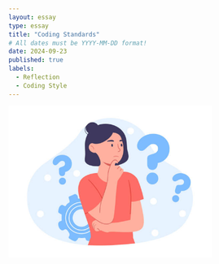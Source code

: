 ```yaml
---
layout: essay
type: essay
title: "Coding Standards"
# All dates must be YYYY-MM-DD format!
date: 2024-09-23
published: true
labels:
  - Reflection
  - Coding Style
---
```


<img width="400px" class="rounded float-start pe-4" src="../img/Reflection.jpg">





